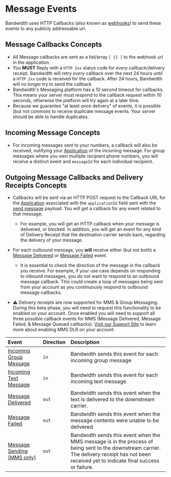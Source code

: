 # Message Events

Bandwidth uses HTTP Callbacks (also known as [webhooks](https://webhooks.pbworks.com/w/page/13385124/FrontPage)) to send these events to any publicly addressable url.

## Message Callbacks Concepts

* All Message callbacks are sent as a list/array `[ {} ]` to the webhook url in the application.
* You **MUST** Reply with a `HTTP 2xx` status code for _every_ callback/delivery receipt.  Bandwidth will retry _every_ callback over the next 24 hours until a `HTTP 2xx` code is received for the callback.  After 24 hours, Bandwidth will no longer try to send the callback
* Bandwidth's Messaging platform has a 10 second timeout for callbacks. This means your server must respond to the callback request within 10 seconds, otherwise the platform will try again at a later time.
* Because we guarantee "at least once delivery" of events, it is possible (but not common) to receive duplicate message events. Your server should be able to handle duplicates.

## Incoming Message Concepts
* For incoming messages sent to your numbers, a callback will also be received, notifying your [Application](../../account/applications/about.md) of the incoming message. For group messages where you own multiple recipient phone numbers, you will receive a distinct event and `messageId` for each individual recipient.

## Outgoing Message Callbacks and Delivery Receipts Concepts

* Callbacks will be sent via an HTTP POST request to the Callback URL for the [Application](../../account/applications/about.md) associated with the `applicationId` field sent with the [send message](../methods/messages/createMessage.md) payload. You will get a callback for any event related to that message.
  * For example, you will get an HTTP callback when your message is delivered, or blocked. In addition, you will get an event for any kind of Delivery Receipt that the destination carrier sends back, regarding the delivery of your message.

* For each outbound message, you **will** receive either (but not both) a [Message Delivered](msgDelivered.md) or [Message Failed](messageFailed.md) event.
  * It is essential to check the direction of the message in the callback you receive. For example, if your use case depends on responding to inbound messages, you do not want to respond to an outbound message callback. This could create a loop of messages being sent from your account as you continuously respond to outbound message callbacks.
  
* ⚠️  Delivery receipts are now supported for MMS & Group Messaging. During this beta phase, you will need to request this functionality to be enabled on your account. Once enabled you will need to support all three possible callback events for MMS (Message Delivered, Message Failed, & Message Queued callbacks). [Visit our Support Site](https://support.bandwidth.com/hc/en-us/articles/360051643414-How-do-I-enable-MMS-Delivery-Receipts-when-sending-messages-) to learn more about enabling MMS DLR on your account.

| Event                                      | Direction | Description                                                                      |
|:-------------------------------------------|:----------|:---------------------------------------------------------------------------------|
| [Incoming Group Message](incomingGroup.md) | `in`      | Bandwidth sends this event for each incoming group message                       |
| [Incoming Text Message](incomingSingle.md) | `in`      | Bandwidth sends this event for each incoming text message                        |
| [Message Delivered](msgDelivered.md)       | `out`     | Bandwidth sends this event when the text is delivered to the downstream carrier. |
| [Message Failed](messageFailed.md)         | `out`     | Bandwidth sends this event when the message contents were unable to be delivered |
| [Message Sending (MMS only)](messageQueued.md) | `out`  | Bandwidth sends this event when the MMS message is in the process of being sent to the downstream carrier. The delivery receipt has not been received yet to indicate final success or failure. |
